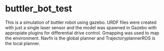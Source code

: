 # buttler_bot_test
This is a simulation of buttler robot using gazebo. URDF files were created with just a single laser sensor and the model was spawned in Gazebo with appropiate plugins for differential drive control.
Gmapping was used to map the environment. Navfn is the global planner and TrajectoryplannerROS is the local planner. 
